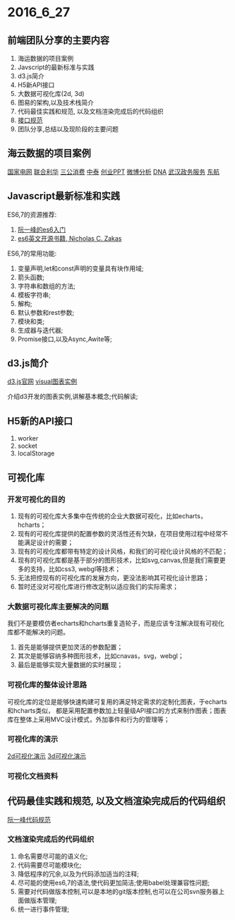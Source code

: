 # 2016_6_27

## 前端团队分享的主要内容

1. 海运数据的项目案例
2. Javscript的最新标准与实践
3. d3.js简介
4. H5新API接口
5. 大数据可视化库(2d, 3d)
6. 图易的架构,以及技术栈简介
7. 代码最佳实践和规范, 以及文档渲染完成后的代码组织
8. [接口规范](../接口/qian_hou_tai_jie_kou_gui_fan.md)
9. 团队分享,总结以及现阶段的主要问题


## 海云数据的项目案例

[国家电网](http://123.57.27.73/share/audit/index.html)
[联合利华](http://123.57.27.73/share/Unilever/index.html)
[三公消费](http://123.57.27.73/share/sangong/index.html)
[中泰](http://123.57.27.73/share/ZT/index.html)
[创业PPT](http://123.57.27.73/share/ChuangY/index.html)
[微博分析](http://123.57.27.73/share/zhandanfenxi/force.html)
[DNA](http://123.57.27.73/dna-v2/index.html#/)
[武汉政务服务](http://123.57.27.73/zw/index.html)
[东航](http://123.57.27.73/share/DongHang/index.html)

## Javascript最新标准和实践

ES6,7的资源推荐:
1. [阮一峰的es6入门](http://es6.ruanyifeng.com/)
2. [es6英文开源书籍, Nicholas C. Zakas](https://leanpub.com/understandinges6/read/)

ES6,7的常用功能:
1. 变量声明,let和const声明的变量具有块作用域;
2. 箭头函数;
3. 字符串和数组的方法;
4. 模板字符串;
5. 解构;
6. 默认参数和rest参数;
7. 模块和类;
8. 生成器与迭代器;
9. Promise接口,以及Async,Awite等;

## d3.js简介

[d3.js官网](https://d3js.org/)
[visual图表实例](localhost:5009)

介绍d3开发的图表实例,讲解基本概念;代码解读;

## H5新的API接口

1. worker
2. socket
3. localStorage

## 可视化库

### 开发可视化的目的

1. 现有的可视化库大多集中在传统的企业大数据可视化，比如echarts， hcharts；
2. 现有的可视化库提供的配置参数的灵活性还有欠缺，在项目使用过程中经常不能满足设计的需要；
3. 现有的可视化库都带有特定的设计风格，和我们的可视化设计风格的不匹配；
4. 现有的可视化库都是基于部分的图形技术，比如svg,canvas,但是我们需要更多的支持，比如css3, webgl等技术；
5. 无法把控现有的可视化库的发展方向，更没法影响其可视化设计思路；
6. 暂时还没对可视化库进行修改定制以适应我们的实际需求；

### 大数据可视化库主要解决的问题
我们不是要模仿者echarts和hcharts重复造轮子，而是应该专注解决现有可视化库都不能解决的问题。
1. 首先是能够提供更加灵活的参数配置；
2. 其次是能够容纳多种图形技术，比如cnavas，svg，webgl；
3. 最后是能够实现大量数据的实时展现；

### 可视化库的整体设计思路

可视化库的定位是能够快速构建可复用的满足特定需求的定制化图表，于echarts和hcharts类似， 都是采用配置参数加上轻量级API接口的方式来制作图表；图表库在整体上采用MVC设计模式，外加事件和行为的管理等；

### 可视化库的演示

[2d可视化演示](localhost:5009)
[3d可视化演示](http://localhost/three.js/chap01/)

### 可视化文档资料


## 代码最佳实践和规范, 以及文档渲染完成后的代码组织

[阮一峰代码规范](http://www.ruanyifeng.com/blog/2012/04/javascript_programming_style.html)


### 文档渲染完成后的代码组织

1. 命名需要尽可能的语义化;
2. 代码需要尽可能模块化;
3. 降低程序的冗余,以及为代码添加适当的注释;
4. 尽可能的使用es6,7的语法,使代码更加简洁;使用babel处理兼容性问题;
5. 需要对代码做版本控制,可以是本地的git版本控制,也可以在公司svn服务器上面做版本管理;
6. 统一进行事件管理;
